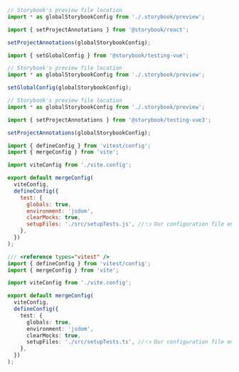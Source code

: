 ```js filename="setupFile.js|ts" renderer="react" language="js"
// Storybook's preview file location
import * as globalStorybookConfig from './.storybook/preview';

import { setProjectAnnotations } from '@storybook/react';

setProjectAnnotations(globalStorybookConfig);
```

```js filename="setupFile.js" renderer="vue" language="js" tabTitle="2"
import { setGlobalConfig } from '@storybook/testing-vue';

// Storybook's preview file location
import * as globalStorybookConfig from './.storybook/preview';

setGlobalConfig(globalStorybookConfig);
```

```js filename="setupFile.js|ts" renderer="vue" language="js"
// Storybook's preview file location
import * as globalStorybookConfig from './.storybook/preview';

import { setProjectAnnotations } from '@storybook/testing-vue3';

setProjectAnnotations(globalStorybookConfig);
```

```js filename="vitest.config.js" renderer="vue" language="js" tabTitle="vite"
import { defineConfig } from 'vitest/config';
import { mergeConfig } from 'vite';

import viteConfig from './vite.config';

export default mergeConfig(
  viteConfig,
  defineConfig({
    test: {
      globals: true,
      environment: 'jsdom',
      clearMocks: true,
      setupFiles: './src/setupTests.js', //👈 Our configuration file enabled here
    },
  })
);
```

```ts filename="vitest.config.ts" renderer="vue" language="ts" tabTitle="vite"
/// <reference types="vitest" />
import { defineConfig } from 'vitest/config';
import { mergeConfig } from 'vite';

import viteConfig from './vite.config';

export default mergeConfig(
  viteConfig,
  defineConfig({
    test: {
      globals: true,
      environment: 'jsdom',
      clearMocks: true,
      setupFiles: './src/setupTests.ts', //👈 Our configuration file enabled here
    },
  })
);
```

